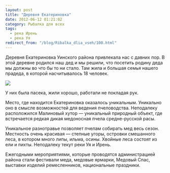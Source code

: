```yaml
---
layout: post
title: "Деревня Екатериновка"
date: 2012-06-12 01:21:02
category: Рыбалка для всех
tags:
  - река Ирень
  - река Уя
redirect_from: "/blog/Ribalka_dlia_vseh/100.html"
---
```

Деревня Екатериновка Уинского района привлекала нас с давних пор. В этой
деревне родился наш дед и мы решили, что посетить родину деда мы должны
во что бы то ни стало. Там жила и большая семья нашего прадеда, в
которой насчитывалось 18 человек.

![](http://img-fotki.yandex.ru/get/6113/13906080.1b/0_76df8_b7c4f42a_L.jpg)

У них была пасека, жили хорошо, работали не покладая рук.

Место, где находится Екатериновка оказалось уникальным. Уникально оно в
смысле возможностей для ведения пчеловодства. Неподалеку расположился
Малиновый хутор — уникальный природный объект, где встречается редкая
дикая медоносная пчела средне-русской расы.

Уникальное разнотравье позволяет пчелам собирать мед весь сезон.
Местность очень красивая — степные угоры, островки смешанного леса, в
котором много липы, ильма, осины. Хвойные леса состоят из ели и пихты.
Неподалеку текут реки Уя и Ирень.

Ежегодными мероприятиями, которые проводятся администрацией района стали
фестивали меда, медовые ярмарки, Медовый Спас, выставки изделий
ремесленников, национальные праздники.
